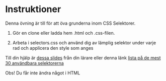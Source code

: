 # Instruktioner

Denna övning är till för att öva grunderna inom CSS Selektorer.

1. Gör en clone eller ladda hem .html och .css-filen. 

2. Arbeta i selectors.css och använd dig av lämplig selektor under varje rad och applicera den style som anges

Till din hjälp är [dessa slides](https://slides.com/sandralarsson-1/css-24/live) från din lärare eller denna länk [lista på de mest 30 användbara selektorerna](https://code.tutsplus.com/tutorials/the-30-css-selectors-you-must-memorize--net-16048)

Obs! Du får inte ändra något i HTML
